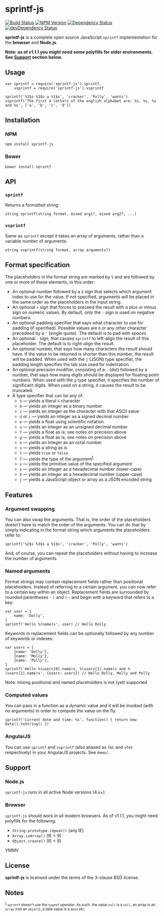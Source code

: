 # sprintf-js

[![Build Status][travisci-image]][travisci-url] [![NPM Version][npm-image]][npm-url] [![Dependency Status][dependencies-image]][dependencies-url] [![devDependency Status][dev-dependencies-image]][dev-dependencies-url]

[travisci-image]: https://travis-ci.org/alexei/sprintf.js.svg?branch=master
[travisci-url]: https://travis-ci.org/alexei/sprintf.js
[npm-image]: https://badge.fury.io/js/sprintf-js.svg
[npm-url]: https://badge.fury.io/js/sprintf-js
[dependencies-image]: https://david-dm.org/alexei/sprintf.js.svg
[dependencies-url]: https://david-dm.org/alexei/sprintf.js
[dev-dependencies-image]: https://david-dm.org/alexei/sprintf.js/dev-status.svg
[dev-dependencies-url]: https://david-dm.org/alexei/sprintf.js#info=devDependencies

**sprintf-js** is a complete open source JavaScript `sprintf` implementation for the **browser** and **Node.js**.

**Note: as of v1.1.1 you might need some polyfills for older environments. See [Support](#support) section below.**

## Usage

    var sprintf = require('sprintf-js').sprintf,
        vsprintf = require('sprintf-js').vsprintf

    sprintf('%2$s %3$s a %1$s', 'cracker', 'Polly', 'wants')
    vsprintf('The first 4 letters of the english alphabet are: %s, %s, %s and %s', ['a', 'b', 'c', 'd'])

## Installation

### NPM

    npm install sprintf-js

### Bower

    bower install sprintf

## API

### `sprintf`

Returns a formatted string:

    string sprintf(string format, mixed arg1?, mixed arg2?, ...)

### `vsprintf`

Same as `sprintf` except it takes an array of arguments, rather than a variable number of arguments:

    string vsprintf(string format, array arguments?)

## Format specification

The placeholders in the format string are marked by `%` and are followed by one or more of these elements, in this order:

- An optional number followed by a `$` sign that selects which argument index to use for the value. If not specified, arguments will be placed in the same order as the placeholders in the input string.
- An optional `+` sign that forces to preceed the result with a plus or minus sign on numeric values. By default, only the `-` sign is used on negative numbers.
- An optional padding specifier that says what character to use for padding (if specified). Possible values are `0` or any other character precedeed by a `'` (single quote). The default is to pad with _spaces_.
- An optional `-` sign, that causes `sprintf` to left-align the result of this placeholder. The default is to right-align the result.
- An optional number, that says how many characters the result should have. If the value to be returned is shorter than this number, the result will be padded. When used with the `j` (JSON) type specifier, the padding length specifies the tab size used for indentation.
- An optional precision modifier, consisting of a `.` (dot) followed by a number, that says how many digits should be displayed for floating point numbers. When used with the `g` type specifier, it specifies the number of significant digits. When used on a string, it causes the result to be truncated.
- A type specifier that can be any of:
  - `%` — yields a literal `%` character
  - `b` — yields an integer as a binary number
  - `c` — yields an integer as the character with that ASCII value
  - `d` or `i` — yields an integer as a signed decimal number
  - `e` — yields a float using scientific notation
  - `u` — yields an integer as an unsigned decimal number
  - `f` — yields a float as is; see notes on precision above
  - `g` — yields a float as is; see notes on precision above
  - `o` — yields an integer as an octal number
  - `s` — yields a string as is
  - `t` — yields `true` or `false`
  - `T` — yields the type of the argument<sup><a href="#fn-1" name="fn-ref-1">1</a></sup>
  - `v` — yields the primitive value of the specified argument
  - `x` — yields an integer as a hexadecimal number (lower-case)
  - `X` — yields an integer as a hexadecimal number (upper-case)
  - `j` — yields a JavaScript object or array as a JSON encoded string

## Features

### Argument swapping

You can also swap the arguments. That is, the order of the placeholders doesn't have to match the order of the arguments. You can do that by simply indicating in the format string which arguments the placeholders refer to:

    sprintf('%2$s %3$s a %1$s', 'cracker', 'Polly', 'wants')

And, of course, you can repeat the placeholders without having to increase the number of arguments.

### Named arguments

Format strings may contain replacement fields rather than positional placeholders. Instead of referring to a certain argument, you can now refer to a certain key within an object. Replacement fields are surrounded by rounded parentheses - `(` and `)` - and begin with a keyword that refers to a key:

    var user = {
        name: 'Dolly',
    }
    sprintf('Hello %(name)s', user) // Hello Dolly

Keywords in replacement fields can be optionally followed by any number of keywords or indexes:

    var users = [
        {name: 'Dolly'},
        {name: 'Molly'},
        {name: 'Polly'},
    ]
    sprintf('Hello %(users[0].name)s, %(users[1].name)s and %(users[2].name)s', {users: users}) // Hello Dolly, Molly and Polly

Note: mixing positional and named placeholders is not (yet) supported

### Computed values

You can pass in a function as a dynamic value and it will be invoked (with no arguments) in order to compute the value on the fly.

    sprintf('Current date and time: %s', function() { return new Date().toString() })

### AngularJS

You can use `sprintf` and `vsprintf` (also aliased as `fmt` and `vfmt` respectively) in your AngularJS projects. See `demo/`.

## Support

### Node.js

`sprintf-js` runs in all active Node versions (4.x+).

### Browser

`sprintf-js` should work in all modern browsers. As of v1.1.1, you might need polyfills for the following:

- `String.prototype.repeat()` (any IE)
- `Array.isArray()` (IE < 9)
- `Object.create()` (IE < 9)

YMMV

## License

**sprintf-js** is licensed under the terms of the 3-clause BSD license.

## Notes

<small><sup><a href="#fn-ref-1" name="fn-1">1</a></sup> `sprintf` doesn't use the `typeof` operator. As such, the value `null` is a `null`, an array is an `array` (not an `object`), a date value is a `date` etc.</small>
